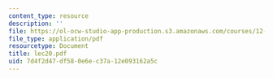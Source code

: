 ```yaml
---
content_type: resource
description: ''
file: https://ol-ocw-studio-app-production.s3.amazonaws.com/courses/12-950-atmospheric-and-oceanic-modeling-spring-2004/7d4f2d47df580e6ec37a12e093162a5c_lec20.pdf
file_type: application/pdf
resourcetype: Document
title: lec20.pdf
uid: 7d4f2d47-df58-0e6e-c37a-12e093162a5c
---
```

